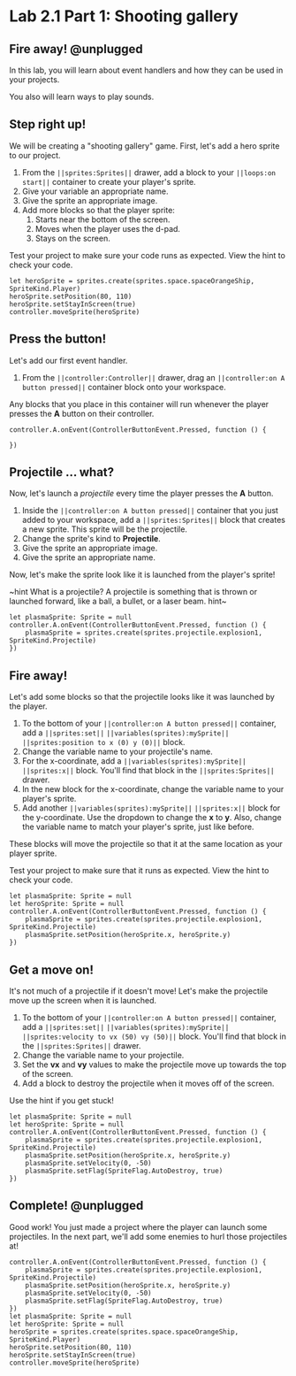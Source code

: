 # Lab 2.1 Part 1: Shooting gallery

## Fire away! @unplugged

In this lab, you will learn about event handlers and how they can be used
in your projects.

You also will learn ways to play sounds.

## Step right up!

We will be creating a "shooting gallery" game.
First, let's add a hero sprite to our project.

1.   From the ``||sprites:Sprites||`` drawer, add a block to your
``||loops:on start||`` container to create your player's sprite.
1.   Give your variable an appropriate name.
1.   Give the sprite an appropriate image.
1.   Add more blocks so that the player sprite:
     1.   Starts near the bottom of the screen.
     1.   Moves when the player uses the d-pad.
     1.   Stays on the screen.

Test your project to make sure your code runs as expected.
View the hint to check your code.

```blocks
let heroSprite = sprites.create(sprites.space.spaceOrangeShip, SpriteKind.Player)
heroSprite.setPosition(80, 110)
heroSprite.setStayInScreen(true)
controller.moveSprite(heroSprite)
```

## Press the button!

Let's add our first event handler.

1.   From the ``||controller:Controller||`` drawer, drag an
``||controller:on A button pressed||`` container block onto your workspace.

Any blocks that you place in this container will run whenever the player
presses the **A** button on their controller.

```block
controller.A.onEvent(ControllerButtonEvent.Pressed, function () {
	
})
```

## Projectile ... what?

Now, let's launch a *projectile* every time the player presses the **A** button.

1.   Inside the ``||controller:on A button pressed||`` container that you
just added to your workspace, add a ``||sprites:Sprites||`` block that
creates a new sprite. This sprite will be the projectile.
1.   Change the sprite's kind to **Projectile**.
1.   Give the sprite an appropriate image.
1.   Give the sprite an appropriate name.

Now, let's make the sprite look like it is launched from the player's sprite!

~hint What is a projectile?
A projectile is something that is thrown or launched forward, like a ball,
a bullet, or a laser beam.
hint~

```blocks
let plasmaSprite: Sprite = null
controller.A.onEvent(ControllerButtonEvent.Pressed, function () {
    plasmaSprite = sprites.create(sprites.projectile.explosion1, SpriteKind.Projectile)
})
```

## Fire away!

Let's add some blocks so that the projectile looks like it was launched
by the player.

1.   To the bottom of your ``||controller:on A button pressed||`` container,
add a ``||sprites:set||`` ``||variables(sprites):mySprite||``
``||sprites:position to x (0) y (0)||`` block.
1.   Change the variable name to your projectile's name.
1.   For the x-coordinate, add a ``||variables(sprites):mySprite||``
``||sprites:x||`` block. You'll find that block in the
``||sprites:Sprites||`` drawer.
1.   In the new block for the x-coordinate, change the variable name to
your player's sprite.
1.   Add another ``||variables(sprites):mySprite||``
``||sprites:x||`` block for the y-coordinate. Use the dropdown to change the
**x** to **y**. Also, change the variable name to match your player's sprite,
just like before.

These blocks will move the projectile so that it at the same location
as your player sprite.

Test your project to make sure that it runs as expected.
View the hint to check your code.

```blocks
let plasmaSprite: Sprite = null
let heroSprite: Sprite = null
controller.A.onEvent(ControllerButtonEvent.Pressed, function () {
    plasmaSprite = sprites.create(sprites.projectile.explosion1, SpriteKind.Projectile)
    plasmaSprite.setPosition(heroSprite.x, heroSprite.y)
})
```

## Get a move on!

It's not much of a projectile if it doesn't move! Let's make the projectile
move up the screen when it is launched.

1.   To the bottom of your ``||controller:on A button pressed||`` container,
add a ``||sprites:set||`` ``||variables(sprites):mySprite||``
``||sprites:velocity to vx (50) vy (50)||`` block. You'll find that block
in the ``||sprites:Sprites||`` drawer.
1.   Change the variable name to your projectile.
1.   Set the **vx** and **vy** values to make the projectile move up towards
the top of the screen.
1.   Add a block to destroy the projectile when it moves off of the screen.

Use the hint if you get stuck!

```blocks
let plasmaSprite: Sprite = null
let heroSprite: Sprite = null
controller.A.onEvent(ControllerButtonEvent.Pressed, function () {
    plasmaSprite = sprites.create(sprites.projectile.explosion1, SpriteKind.Projectile)
    plasmaSprite.setPosition(heroSprite.x, heroSprite.y)
    plasmaSprite.setVelocity(0, -50)
    plasmaSprite.setFlag(SpriteFlag.AutoDestroy, true)
})
```

## Complete! @unplugged

Good work! You just made a project where the player can launch some
projectiles. In the next part, we'll add some enemies to hurl those
projectiles at!

```ghost
controller.A.onEvent(ControllerButtonEvent.Pressed, function () {
    plasmaSprite = sprites.create(sprites.projectile.explosion1, SpriteKind.Projectile)
    plasmaSprite.setPosition(heroSprite.x, heroSprite.y)
    plasmaSprite.setVelocity(0, -50)
    plasmaSprite.setFlag(SpriteFlag.AutoDestroy, true)
})
let plasmaSprite: Sprite = null
let heroSprite: Sprite = null
heroSprite = sprites.create(sprites.space.spaceOrangeShip, SpriteKind.Player)
heroSprite.setPosition(80, 110)
heroSprite.setStayInScreen(true)
controller.moveSprite(heroSprite)
```

